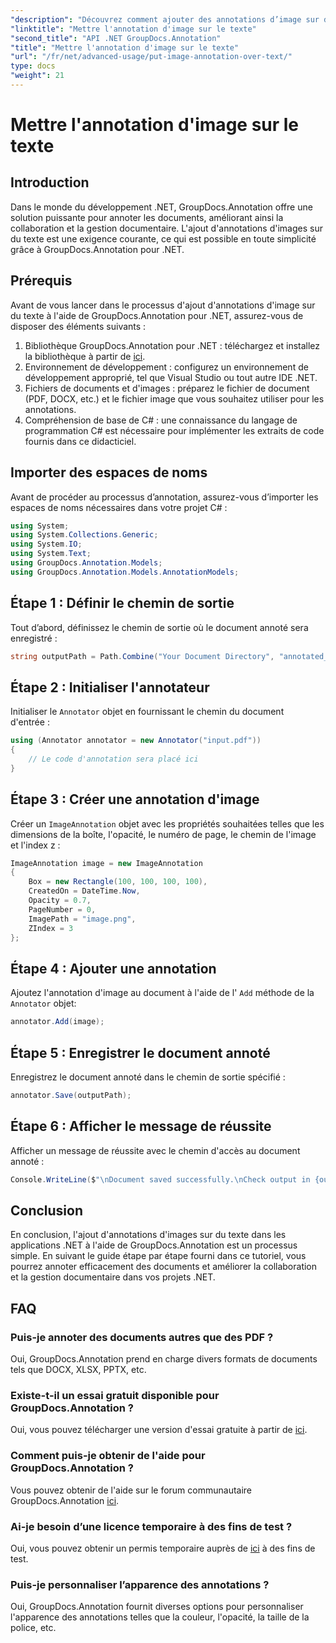 ```yaml
---
"description": "Découvrez comment ajouter des annotations d’image sur du texte dans .NET à l’aide de GroupDocs.Annotation pour une gestion et une collaboration efficaces des documents."
"linktitle": "Mettre l'annotation d'image sur le texte"
"second_title": "API .NET GroupDocs.Annotation"
"title": "Mettre l'annotation d'image sur le texte"
"url": "/fr/net/advanced-usage/put-image-annotation-over-text/"
type: docs
"weight": 21
---
```


# Mettre l'annotation d'image sur le texte

## Introduction
Dans le monde du développement .NET, GroupDocs.Annotation offre une solution puissante pour annoter les documents, améliorant ainsi la collaboration et la gestion documentaire. L'ajout d'annotations d'images sur du texte est une exigence courante, ce qui est possible en toute simplicité grâce à GroupDocs.Annotation pour .NET.
## Prérequis
Avant de vous lancer dans le processus d'ajout d'annotations d'image sur du texte à l'aide de GroupDocs.Annotation pour .NET, assurez-vous de disposer des éléments suivants :
1. Bibliothèque GroupDocs.Annotation pour .NET : téléchargez et installez la bibliothèque à partir de [ici](https://releases.groupdocs.com/annotation/net/).
2. Environnement de développement : configurez un environnement de développement approprié, tel que Visual Studio ou tout autre IDE .NET.
3. Fichiers de documents et d'images : préparez le fichier de document (PDF, DOCX, etc.) et le fichier image que vous souhaitez utiliser pour les annotations.
4. Compréhension de base de C# : une connaissance du langage de programmation C# est nécessaire pour implémenter les extraits de code fournis dans ce didacticiel.

## Importer des espaces de noms
Avant de procéder au processus d’annotation, assurez-vous d’importer les espaces de noms nécessaires dans votre projet C# :
```csharp
using System;
using System.Collections.Generic;
using System.IO;
using System.Text;
using GroupDocs.Annotation.Models;
using GroupDocs.Annotation.Models.AnnotationModels;
```
## Étape 1 : Définir le chemin de sortie
Tout d’abord, définissez le chemin de sortie où le document annoté sera enregistré :
```csharp
string outputPath = Path.Combine("Your Document Directory", "annotated_document.pdf");
```
## Étape 2 : Initialiser l'annotateur
Initialiser le `Annotator` objet en fournissant le chemin du document d'entrée :
```csharp
using (Annotator annotator = new Annotator("input.pdf"))
{
    // Le code d'annotation sera placé ici
}
```
## Étape 3 : Créer une annotation d'image
Créer un `ImageAnnotation` objet avec les propriétés souhaitées telles que les dimensions de la boîte, l'opacité, le numéro de page, le chemin de l'image et l'index z :
```csharp
ImageAnnotation image = new ImageAnnotation
{
    Box = new Rectangle(100, 100, 100, 100),
    CreatedOn = DateTime.Now,
    Opacity = 0.7,
    PageNumber = 0,
    ImagePath = "image.png",
    ZIndex = 3
};
```
## Étape 4 : Ajouter une annotation
Ajoutez l'annotation d'image au document à l'aide de l' `Add` méthode de la `Annotator` objet:
```csharp
annotator.Add(image);
```
## Étape 5 : Enregistrer le document annoté
Enregistrez le document annoté dans le chemin de sortie spécifié :
```csharp
annotator.Save(outputPath);
```
## Étape 6 : Afficher le message de réussite
Afficher un message de réussite avec le chemin d'accès au document annoté :
```csharp
Console.WriteLine($"\nDocument saved successfully.\nCheck output in {outputPath}.");
```

## Conclusion
En conclusion, l'ajout d'annotations d'images sur du texte dans les applications .NET à l'aide de GroupDocs.Annotation est un processus simple. En suivant le guide étape par étape fourni dans ce tutoriel, vous pourrez annoter efficacement des documents et améliorer la collaboration et la gestion documentaire dans vos projets .NET.
## FAQ
### Puis-je annoter des documents autres que des PDF ?
Oui, GroupDocs.Annotation prend en charge divers formats de documents tels que DOCX, XLSX, PPTX, etc.
### Existe-t-il un essai gratuit disponible pour GroupDocs.Annotation ?
Oui, vous pouvez télécharger une version d'essai gratuite à partir de [ici](https://releases.groupdocs.com/).
### Comment puis-je obtenir de l'aide pour GroupDocs.Annotation ?
Vous pouvez obtenir de l'aide sur le forum communautaire GroupDocs.Annotation [ici](https://forum.groupdocs.com/c/annotation/10).
### Ai-je besoin d’une licence temporaire à des fins de test ?
Oui, vous pouvez obtenir un permis temporaire auprès de [ici](https://purchase.groupdocs.com/temporary-license/) à des fins de test.
### Puis-je personnaliser l’apparence des annotations ?
Oui, GroupDocs.Annotation fournit diverses options pour personnaliser l'apparence des annotations telles que la couleur, l'opacité, la taille de la police, etc.